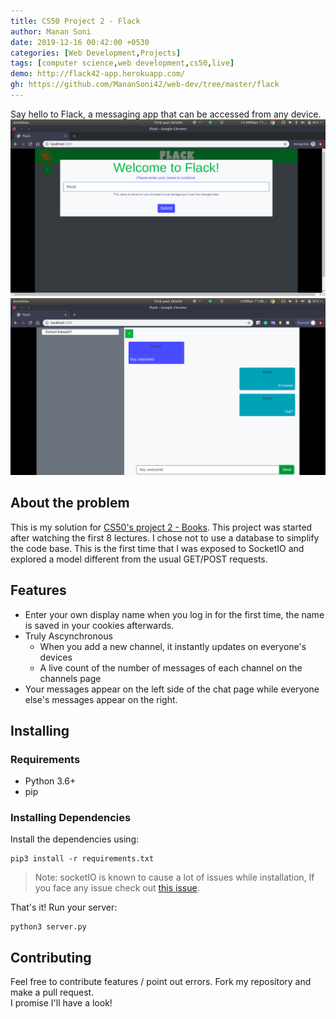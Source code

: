 ```yaml
---
title: CS50 Project 2 - Flack
author: Manan Soni
date: 2019-12-16 00:42:00 +0530
categories: [Web Development,Projects]
tags: [computer science,web development,cs50,live]
demo: http://flack42-app.herokuapp.com/
gh: https://github.com/MananSoni42/web-dev/tree/master/flack
---
```


Say hello to Flack, a messaging app that can be accessed from any device.
![start page](/assets/img/post_imgs/flack1.png)
![chats](/assets/img/post_imgs/flack2.png)

## About the problem
This is my solution for [CS50's project 2 - Books](https://docs.cs50.net/web/2018/x/projects/2/project2.html).
This project was started after watching the first 8 lectures. I chose not to use a database to simplify the code base. This is the first time that I was exposed to SocketIO and explored a model different from the usual GET/POST requests.

## Features
* Enter your own display name when you log in for the first time, the name is saved in your cookies afterwards.
* Truly Ascynchronous
  * When you add a new channel, it instantly updates on everyone's devices
  * A live count of the number of messages of each channel on the channels page
* Your messages appear on the left side of the chat page while everyone else's messages appear on the right.

## Installing
### Requirements
* Python 3.6+
* pip
### Installing Dependencies
Install the dependencies using:
```terminal
pip3 install -r requirements.txt
```
> Note: socketIO is known to cause a lot of issues while installation, If you face any issue check out [this issue](https://github.com/miguelgrinberg/Flask-SocketIO/issues/652).

That's it! Run your server:
```terminal
python3 server.py
```
## Contributing
Feel free to contribute features / point out errors. Fork my repository and make a pull request.  
I promise I'll have a look!
